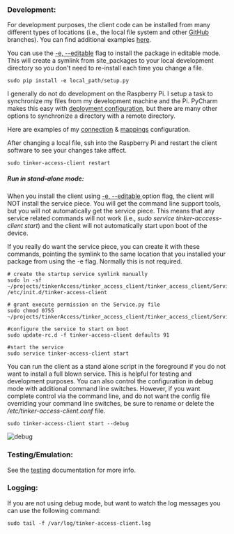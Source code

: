 ### Development:

For development purposes, the client code can be installed from many different types of locations (i.e., the local file system and other [GitHub](https://github.com) branches). You can find additional examples [here](http://www.developerfiles.com/pip-install-from-local-git-repository/).

You can use the [-e, --editable](https://pip.pypa.io/en/latest/reference/pip_install/#cmdoption-e) flag to install the package in editable mode. This will create a symlink from site_packages to your local development directory so you don't need to re-install each time you change a file.
```
sudo pip install -e local_path/setup.py
```

I generally do not do development on the Raspberry Pi. I setup a task to synchronize my files from my development machine and the Pi. PyCharm makes this easy with [deployment configuration](https://www.jetbrains.com/help/phpstorm/2016.3/deployment.html), but there are many other options to synchronize a directory with a remote directory.

Here are examples of my [connection](images/deployment_configuration_connection.png) & [mappings](images/deployment_configuration_mappings.png) configuration.

After changing a local file, ssh into the Raspberry Pi and restart the client software to see your changes take affect.
```
sudo tinker-access-client restart
```

##### Run in stand-alone mode:

When you install the client using [-e, --editable ](https://pip.pypa.io/en/latest/reference/pip_install/#cmdoption-e) option flag, the client will NOT install the service piece. You will get the command line support tools, but you will not automatically get the service piece. This means that any service related commands will not work (i.e., *sudo service tinker-acccess-client start*) and the client will not automatically start upon boot of the device.

If you really do want the service piece, you can create it with these commands, pointing the symlink to the same location that you installed your package from using the -e flag. Normally this is not required.
```
# create the startup service symlink manually
sudo ln -sf ~/projects/tinkerAccess/tinker_access_client/tinker_access_client/Service.py /etc/init.d/tinker-access-client

# grant execute permission on the Service.py file
sudo chmod 0755 ~/projects/tinkerAccess/tinker_access_client/tinker_access_client/Service.py

#configure the service to start on boot
sudo update-rc.d -f tinker-access-client defaults 91

#start the service
sudo service tinker-access-client start
```

You can run the client as a stand alone script in the foreground if you do not want to install a full blown service. This is helpful for testing and development purposes. You can also control the configuration in debug mode with additional command line switches. However, if you want complete control via the command line, and do not want the config file overriding your command line switches, be sure to rename or delete the */etc/tinker-access-client.conf* file.
```
sudo tinker-access-client start --debug
```
![debug](images/debug_mode.png)

### Testing/Emulation:

See the [testing](../tests/README.md) documentation for more info.

### Logging:

If you are not using debug mode, but want to watch the log messages you can use the following command:
```
sudo tail -f /var/log/tinker-access-client.log
```
